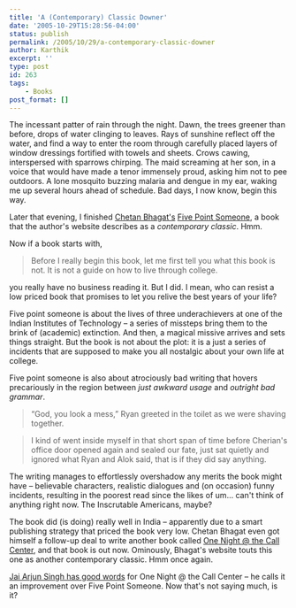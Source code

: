 ```yaml
---
title: 'A (Contemporary) Classic Downer'
date: '2005-10-29T15:28:56-04:00'
status: publish
permalink: /2005/10/29/a-contemporary-classic-downer
author: Karthik
excerpt: ''
type: post
id: 263
tags:
    - Books
post_format: []
---
```

The incessant patter of rain through the night. Dawn, the trees greener than before, drops of water clinging to leaves. Rays of sunshine reflect off the water, and find a way to enter the room through carefully placed layers of window dressings fortified with towels and sheets. Crows cawing, interspersed with sparrows chirping. The maid screaming at her son, in a voice that would have made a tenor immensely proud, asking him not to pee outdoors. A lone mosquito buzzing malaria and dengue in my ear, waking me up several hours ahead of schedule. Bad days, I now know, begin this way.

Later that evening, I finished [Chetan Bhagat's](http://www.chetanbhagat.com/ontcc/index.php) [Five Point Someone](http://www.chetanbhagat.com/thebook/cover.html), a book that the author's website describes as a *contemporary classic*. Hmm.

Now if a book starts with,

> Before I really begin this book, let me first tell you what this book is not. It is not a guide on how to live through college.

you really have no business reading it. But I did. I mean, who can resist a low priced book that promises to let you relive the best years of your life?

Five point someone is about the lives of three underachievers at one of the Indian Institutes of Technology – a series of missteps bring them to the brink of (academic) extinction. And then, a magical missive arrives and sets things straight. But the book is not about the plot: it is a just a series of incidents that are supposed to make you all nostalgic about your own life at college.

Five point someone is also about atrociously bad writing that hovers precariously in the region between *just awkward usage* and *outright bad grammar*.

> “God, you look a mess,” Ryan greeted in the toilet as we were shaving together.

> I kind of went inside myself in that short span of time before Cherian's office door opened again and sealed our fate, just sat quietly and ignored what Ryan and Alok said, that is if they did say anything.

The writing manages to effortlessly overshadow any merits the book might have – believable characters, realistic dialogues and (on occasion) funny incidents, resulting in the poorest read since the likes of um… can't think of anything right now. The Inscrutable Americans, maybe?

The book did (is doing) really well in India – apparently due to a smart publishing strategy that priced the book very low. Chetan Bhagat even got himself a follow-up deal to write another book called [One Night @ the Call Center](http://www.chetanbhagat.com/ontcc/thebook/synopsis.php), and that book is out now. Ominously, Bhagat's website touts this one as another contemporary classic. Hmm once again.

[Jai Arjun Singh has good words](http://jaiarjun.blogspot.com/2005/10/new-chetan-bhagat-and-thoughts-on.html) for One Night @ the Call Center – he calls it an improvement over Five Point Someone. Now that's not saying much, is it?